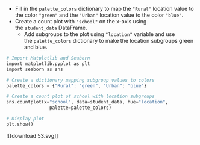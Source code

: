 - Fill in the `palette_colors` dictionary to map the `"Rural"` location value to the color `"green"` and the `"Urban"` location value to the color `"blue"`.
- Create a count plot with `"school"` on the x-axis using the `student_data` DataFrame.
    - Add subgroups to the plot using `"location"` variable and use the `palette_colors` dictionary to make the location subgroups green and blue.
```Python
# Import Matplotlib and Seaborn
import matplotlib.pyplot as plt
import seaborn as sns

# Create a dictionary mapping subgroup values to colors
palette_colors = {"Rural": "green", "Urban": "blue"}

# Create a count plot of school with location subgroups
sns.countplot(x="school", data=student_data, hue="location", 
				palette=palette_colors)

# Display plot
plt.show()
```
![[download 53.svg]]
